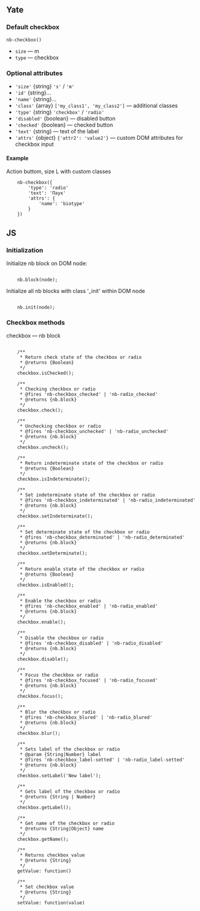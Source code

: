 ## Yate
### Default checkbox

    nb-checkbox()

* `size` — m
* `type` — checkbox

### Optional attributes

* `'size'` {string} `'s'` / `'m'`
* `'id'` {string}...
* `'name'` {string}...
* `'class'` {array} `['my_class1', 'my_class2']` — additional classes
* `'type'` {string} `'checkbox'` / `'radio'`
* `'disabled'` {boolean} — disabled button
* `'checked'` {boolean} — checked button
* `'text'` {string} — text of the label
* `'attrs'` {object} `{'attr2': 'value2'}` — custom DOM attributes for checkbox input


#### Example

Action buttom, size L with custom classes

```
    nb-checkbox({
        'type': 'radio'
        'text': 'Паук'
        'attrs': {
            'name': 'biotype'
        }
    })

```
## JS

### Initialization

Initialize nb block on DOM node:
```

    nb.block(node);

```

Initialize all nb blocks with class '_init' within DOM node

```

    nb.init(node);

```

### Checkbox methods

checkbox — nb block

```

    /**
     * Return check state of the checkbox or radio
     * @returns {Boolean}
     */
    checkbox.isChecked();

    /**
     * Checking checkbox or radio
     * @fires 'nb-checkbox_checked' | 'nb-radio_checked'
     * @returns {nb.block}
     */
    checkbox.check();

    /**
     * Unchecking checkbox or radio
     * @fires 'nb-checkbox_unchecked' | 'nb-radio_unchecked'
     * @returns {nb.block}
     */
    checkbox.uncheck();

    /**
     * Return indeterminate state of the checkbox or radio
     * @returns {Boolean}
     */
    checkbox.isIndeterminate();

    /**
     * Set indeterminate state of the checkbox or radio
     * @fires 'nb-checkbox_indeterminated' | 'nb-radio_indeterminated'
     * @returns {nb.block}
     */
    checkbox.setIndeterminate();

    /**
     * Set determinate state of the checkbox or radio
     * @fires 'nb-checkbox_determinated' | 'nb-radio_determinated'
     * @returns {nb.block}
     */
    checkbox.setDeterminate();

    /**
     * Return enable state of the checkbox or radio
     * @returns {Boolean}
     */
    checkbox.isEnabled();

    /**
     * Enable the checkbox or radio
     * @fires 'nb-checkbox_enabled' | 'nb-radio_enabled'
     * @returns {nb.block}
     */
    checkbox.enable();

    /**
     * Disable the checkbox or radio
     * @fires 'nb-checkbox_disabled' | 'nb-radio_disabled'
     * @returns {nb.block}
     */
    checkbox.disable();

    /**
     * Focus the checkbox or radio
     * @fires 'nb-checkbox_focused' | 'nb-radio_focused'
     * @returns {nb.block}
     */
    checkbox.focus();

    /**
     * Blur the checkbox or radio
     * @fires 'nb-checkbox_blured' | 'nb-radio_blured'
     * @returns {nb.block}
     */
    checkbox.blur();

    /**
     * Sets label of the checkbox or radio
     * @param {String|Number} label
     * @fires 'nb-checkbox_label-setted' | 'nb-radio_label-setted'
     * @returns {nb.block}
     */
    checkbox.setLabel('New label');

    /**
     * Gets label of the checkbox or radio
     * @returns {String | Number}
     */
    checkbox.getLabel();

    /**
     * Get name of the checkbox or radio
     * @returns {String|Object} name
     */
    checkbox.getName();

    /**
     * Returns checkbox value
     * @returns {String}
     */
    getValue: function()

    /**
     * Set checkbox value
     * @returns {String}
     */
    setValue: function(value)

```



